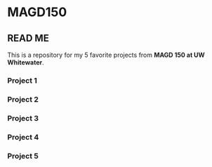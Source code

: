 # MAGD150

## READ ME
This is a repository for my 5 favorite projects from **MAGD 150 at UW Whitewater**.

### Project 1


### Project 2


### Project 3


### Project 4


### Project 5
